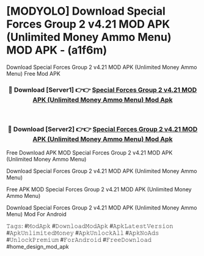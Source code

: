 # [MODYOLO] Download Special Forces Group 2 v4.21 MOD APK (Unlimited Money Ammo Menu) MOD APK - (a1f6m)
Download Special Forces Group 2 v4.21 MOD APK (Unlimited Money Ammo Menu) Free Mod APK

<div align="center">
<h3>🔴 Download [Server1] 👉👉 <a href="https://apk-comot.site?title=Special_Forces_Group_2_v4.21_MOD_APK_(Unlimited_Money_Ammo_Menu)">Special Forces Group 2 v4.21 MOD APK (Unlimited Money Ammo Menu) Mod Apk</a></h3><br>

<h3>🔴 Download [Server2] 👉👉 <a href="https://apk-comot.site?title=Special_Forces_Group_2_v4.21_MOD_APK_(Unlimited_Money_Ammo_Menu)">Special Forces Group 2 v4.21 MOD APK (Unlimited Money Ammo Menu) Mod Apk</a></h3>
</div>


Free Download APK MOD Special Forces Group 2 v4.21 MOD APK (Unlimited Money Ammo Menu)

Download Special Forces Group 2 v4.21 MOD APK (Unlimited Money Ammo Menu) 

Free APK MOD Special Forces Group 2 v4.21 MOD APK (Unlimited Money Ammo Menu) 

Download Special Forces Group 2 v4.21 MOD APK (Unlimited Money Ammo Menu) Mod For Android

𝚃𝚊𝚐𝚜: #𝙼𝚘𝚍𝙰𝚙𝚔 #𝙳𝚘𝚠𝚗𝚕𝚘𝚊𝚍𝙼𝚘𝚍𝙰𝚙𝚔 #𝙰𝚙𝚔𝙻𝚊𝚝𝚎𝚜𝚝𝚅𝚎𝚛𝚜𝚒𝚘𝚗 #𝙰𝚙𝚔𝚄𝚗𝚕𝚒𝚖𝚒𝚝𝚎𝚍𝙼𝚘𝚗𝚎𝚢 #𝙰𝚙𝚔𝚄𝚗𝚕𝚘𝚌𝚔𝙰𝚕𝚕 #𝙰𝚙𝚔𝙽𝚘𝙰𝚍𝚜 #𝚄𝚗𝚕𝚘𝚌𝚔𝙿𝚛𝚎𝚖𝚒𝚞𝚖 #𝙵𝚘𝚛𝙰𝚗𝚍𝚛𝚘𝚒𝚍 #𝙵𝚛𝚎𝚎𝙳𝚘𝚠𝚗𝚕𝚘𝚊𝚍 #home_design_mod_apk